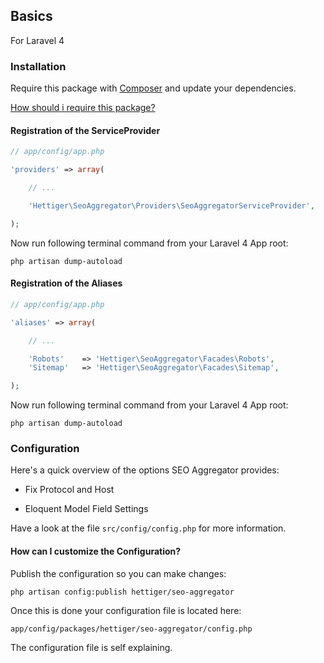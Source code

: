 ## Basics

For Laravel 4

### Installation

Require this package with [Composer](https://getcomposer.org) and update your dependencies.

[How should i require this package?](https://github.com/hettiger/seo-aggregator/blob/master/readme.md#require-with-composer--current-suggestion)

#### Registration of the ServiceProvider

```php
// app/config/app.php

'providers' => array(

    // ...

    'Hettiger\SeoAggregator\Providers\SeoAggregatorServiceProvider',

);
```

Now run following terminal command from your Laravel 4 App root:

    php artisan dump-autoload

#### Registration of the Aliases

```php
// app/config/app.php

'aliases' => array(

    // ...

    'Robots'    => 'Hettiger\SeoAggregator\Facades\Robots',
    'Sitemap'   => 'Hettiger\SeoAggregator\Facades\Sitemap',

);
```

Now run following terminal command from your Laravel 4 App root:

    php artisan dump-autoload

### Configuration

Here's a quick overview of the options SEO Aggregator provides:

* Fix Protocol and Host

* Eloquent Model Field Settings

Have a look at the file `src/config/config.php` for more information.

#### How can I customize the Configuration?

Publish the configuration so you can make changes:

    php artisan config:publish hettiger/seo-aggregator

Once this is done your configuration file is located here:

    app/config/packages/hettiger/seo-aggregator/config.php

The configuration file is self explaining.
